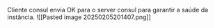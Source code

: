 
Cliente consul envia OK para o server consul para garantir a saúde da instância.
![[Pasted image 20250205201407.png]]

